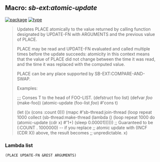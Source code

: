 ## Macro: ***sb-ext:atomic-update***
[![package](https://img.shields.io/badge/Package-SB--EXT-5f9ea0.svg?style=social&colorA=999999)](../) [![type](https://img.shields.io/badge/Type-Macro-5f9ea0.svg?style=social&colorA=999999)](../#macro) 

> Updates PLACE atomically to the value returned by calling function
> designated by UPDATE-FN with ARGUMENTS and the previous value of PLACE.
> 
> PLACE may be read and UPDATE-FN evaluated and called multiple times before the
> update succeeds: atomicity in this context means that the value of PLACE did
> not change between the time it was read, and the time it was replaced with the
> computed value.
> 
> PLACE can be any place supported by SB-EXT:COMPARE-AND-SWAP.
> 
> Examples:
> 
> ;;; Conses T to the head of FOO-LIST.
> (defstruct foo list)
> (defvar *foo* (make-foo))
> (atomic-update (foo-list *foo*) #'cons t)
> 
> (let ((x (cons :count 0)))
> (mapc #'sb-thread:join-thread
> (loop repeat 1000
> collect (sb-thread:make-thread
> (lambda ()
> (loop repeat 1000
> do (atomic-update (cdr x) #'1+)
> (sleep 0.00001))))))
> ;; Guaranteed to be (:COUNT . 1000000) -- if you replace
> ;; atomic update with (INCF (CDR X)) above, the result becomes
> ;; unpredictable.
> x)

### Lambda list
```
(PLACE UPDATE-FN &REST ARGUMENTS)
```
